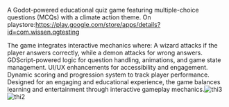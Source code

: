 A Godot-powered educational quiz game featuring multiple-choice questions (MCQs) with a climate action theme. 
On playstore:https://play.google.com/store/apps/details?id=com.wissen.qgtesting

The game integrates interactive mechanics where:
A wizard attacks if the player answers correctly, while a demon attacks for wrong answers.
GDScript-powered logic for question handling, animations, and game state management.
UI/UX enhancements for accessibility and engagement.
Dynamic scoring and progression system to track player performance.
Designed for an engaging and educational experience, the game balances learning and entertainment through interactive gameplay mechanics.![thi3](https://github.com/user-attachments/assets/092900fd-0900-4d46-b601-9a83774e7b4e)
![thi2](https://github.com/user-attachments/assets/3258319e-0433-4998-a2ce-9d72092046ca)
